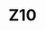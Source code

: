 ---
basin: 'No'
cudn: true
floor: Ground
grade: 6
images:
- /assets/images/rooms/noc/z10_1.jpg
living_room: 'No'
location: North Court
name: Z10
network: Wired and Wireless
title: Z10
---